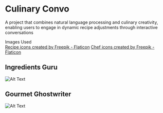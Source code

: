# Culinary Convo
A project that combines natural language processing and culinary creativity, enabling users to engage in dynamic recipe adjustments through interactive conversations

Images Used
<br>
<a href="https://www.flaticon.com/free-icons/recipe" title="recipe icons">Recipe icons created by Freepik - Flaticon</a>
<a href="https://www.flaticon.com/free-icons/chef" title="chef icons">Chef icons created by Freepik - Flaticon</a>


## Ingredients Guru
![Alt Text](data/recipe_chat.gif)

## Gourmet Ghostwriter
![Alt Text](https://github.com/pranavprajapati/culinary_convo/blob/main/static/recipe_blog.gif)